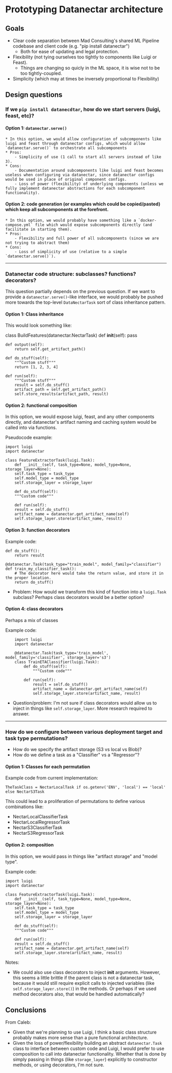 # Prototyping Datanectar architecture

## Goals

* Clear code separation between Mad Consulting's shared ML Pipeline codebase and client code (e.g. "pip install datanectar")
	- Both for ease of updating and legal protection.
* Flexibility (not tying ourselves too tightly to components like Luigi or Feast).
	- Things are changing so quicly in the ML space, it is wise not to be too tightly-coupled.
* Simplicity (which may at times be inversely proportional to Flexibility)


## Design questions

### If we `pip install datanecdtar`, how do we start servers (luigi, feast, etc)?

#### Option 1: `datanectar.serve()`
	* In this option, we would allow configuration of subcomponents like luigi and feast through datanectar configs, which would allow `datanectar.serve()` to orchestrate all subcomponents
	* Pros:
		- Simplicity of use (1 call to start all servers instead of like 3).
	* Cons:
		- Documentation around subcomponents like luigi and feast becomes useless when configuring via datanectar, since datanectar configs would be used in place of original component configs.
		- Loss of power (flexibility) of underlying components (unless we fully implement datanectar abstractions for each subcomponent functionality).
#### Option 2: code generation (or examples which could be copied/pasted) which keep all subcomponents at the forefront.
	* In this option, we would probably have something like a `docker-compose.yml` file which would expose subcomponents directly (and facilitate in starting them).
	* Pros:
		- Flexibility and full power of all subcomponents (since we are not trying to abstract them)
	* Cons:
		- Loss of simplicity of use (relative to a simple `datanectar.serve()`).

---




### Datanectar code structure: subclasses? functions? decorators?

This question partially depends on the previous question. If we want to provide a `datanectar.serve()`-like interface, we would probably be pushed more towards the top-level `DataNectarTask` sort of class inheritance pattern.

#### Option 1: Class inheritance

This would look something like:


class BuildFeatures(datanectar.NectarTask)
    def __init__(self):
        pass

    def output(self):
        return self.get_artifact_path()

    def do_stuff(self):
        """Custom stuff"""
        return [1, 2, 3, 4]

    def run(self):
        """Custom stuff"""
        result = self.do_stuff()
        artifact_path = self.get_artifact_path()
        self.store_results(artifact_path, result)

#### Option 2: functional composition

In this option, we would expose luigi, feast, and any other components directly, and datanectar's artifact naming and caching system would be called into via functions.

Pseudocode example:

	import luigi
	import datanectar

	class FeatureExtractorTask(luigi.Task):
	    def __init__(self, task_type=None, model_type=None, storage_layer=None):
		self.task_type = task_type
		self.model_type = model_type
		self.storage_layer = storage_layer

	    def do_stuff(self):
		"""Custom code"""

	    def run(self):
		result = self.do_stuff()
		artifact_name = datanectar.get_artifact_name(self)
		self.storage_layer.store(artifact_name, result)


#### Option 3: function decorators

Example code:

	def do_stuff():
	    return result

	@datanectar.Task(task_type="train_model", model_family="classifier")
	def train_my_classifier_task():
	    # The decorator here would take the return value, and store it in the proper location.
	    return do_stuff()

* Problem: How would we transform this kind of function into a `luigi.Task` subclass? Perhaps class decorators would be a better option?

#### Option 4: class decorators

Perhaps a mix of classes

Example code:

        import luigi
        import datanectar

        @datanectar.Task(task_type='train_model', model_family='classifier', storage_layer='s3')
        class TrainETAClassifier(luigi.Task):
            def do_stuff(self):
                """Custom code"""

            def run(self):
                result = self.do_stuff()
                artifact_name = datanectar.get_artifact_name(self)
                self.storage_layer.store(artifact_name, result)

* Question/problem: I'm not sure if class decorators would allow us to inject in things like `self.storage_layer`. More research required to answer.

---




### How do we configure between various deployment target and task type permutations?

* How do we specify the artifact storage (S3 vs local vs Blob)?
* How do we define a task as a "Classifier" vs a "Regressor"?

#### Option 1: Classes for each permutation

Example code from current implementation:

	TheTaskClass = NectarLocalTask if os.getenv('ENV', 'local') == 'local' else NectarS3Task

This could lead to a proliferation of permutations to define various combinations like:

* NectarLocalClassifierTask
* NectarLocalRegressorTask
* NectarS3ClassifierTask
* NectarS3RegressorTask

#### Option 2: composition

In this option, we would pass in things like "artifact storage" and "model type".

Example code:

	import luigi
	import datanectar

	class FeatureExtractorTask(luigi.Task):
	    def __init__(self, task_type=None, model_type=None, storage_layer=None):
		self.task_type = task_type
		self.model_type = model_type
		self.storage_layer = storage_layer

	    def do_stuff(self):
		"""Custom code"""

	    def run(self):
		result = self.do_stuff()
		artifact_name = datanectar.get_artifact_name(self)
		self.storage_layer.store(artifact_name, result)

Notes:
* We could also use class decorators to inject __init__ arguments. However, this seems a little brittle if the parent class is not a datanectar task, because it would still require explicit calls to injected variables (like `self.storage_layer.store()`) in the methods. Or perhaps if we used method decorators also, that would be handled automatically?


## Conclusions

From Caleb:
* Given that we're planning to use Luigi, I think a basic class structure probably makes more sense than a pure functional architecture.
* Given the loss of power/flexibility building an abstract `datanectar.Task` class to interface between custom code and Luigi, I would prefer to use composition to call into datanectar functionality. Whether that is done by simply passing in things (like `storage_layer`) explicitly to constructor methods, or using decorators, I'm not sure.


